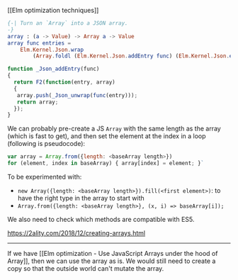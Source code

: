 [[Elm optimization techniques]]

```elm
{-| Turn an `Array` into a JSON array.  
-}  
array : (a -> Value) -> Array a -> Value  
array func entries =  
    Elm.Kernel.Json.wrap  
        (Array.foldl (Elm.Kernel.Json.addEntry func) (Elm.Kernel.Json.emptyArray ()) entries)
```

```js
function _Json_addEntry(func)  
{  
  return F2(function(entry, array)  
  {  
   array.push(_Json_unwrap(func(entry)));  
   return array;  
  });  
}
```


We can probably pre-create a JS `Array` with the same length as the array (which is fast to get), and then set the element at the index in a loop (following is pseudocode):

```js
var array = Array.from({length: <baseArray length>})
for (element, index in baseArray) { array[index] = element; }`
```

To be experimented with:
- `new Array({length: <baseArray length>}).fill(<first element>)`: to have the right type in the array to start with
- `Array.from({length: <baseArray length>}, (x, i) => baseArray[i]);`

We also need to check which methods are compatible with ES5.

https://2ality.com/2018/12/creating-arrays.html

---

If we have [[Elm optimization - Use JavaScript Arrays under the hood of Array]], then we can use the array as is. We would still need to create a copy so that the outside world can't mutate the array.
